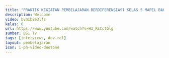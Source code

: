 ```yaml
---
title: "PRAKTIK KEGIATAN PEMBELAJARAN BERDIFERENSIASI KELAS 5 MAPEL BAHASA INDONESIA KURIKULUM MERDEKA"
description: Welcome
video: bvmIb8e3lfs
kelas: 6
url: https://www.youtube.com/watch?v=H3_RsCctGlg
sumber: BS1 Tv
tags: [interviews, dev-rel]
layout: pembelajaran
icon: i-ph-video-duotone
---
```

